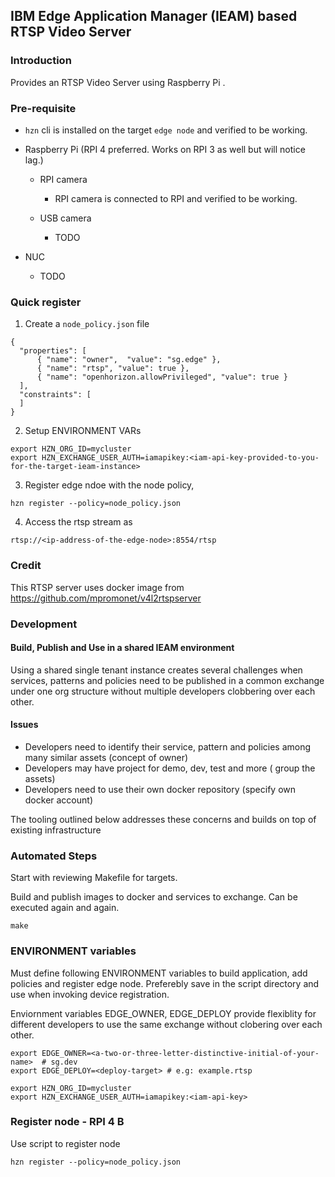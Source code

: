 ## IBM Edge Application Manager (IEAM) based RTSP Video Server 

### Introduction
Provides an RTSP Video Server using Raspberry Pi .

### Pre-requisite 

- `hzn` cli is installed on the target `edge node` and verified to be working.
- Raspberry Pi (RPI 4 preferred. Works on RPI 3 as well but will notice lag.)

    - RPI camera 
         - RPI camera is connected to RPI and verified to be working.

    - USB camera    
        - TODO
        
- NUC 
    - TODO
    
### Quick register

1. Create a `node_policy.json` file
```
{
  "properties": [
      { "name": "owner",  "value": "sg.edge" },
      { "name": "rtsp", "value": true },
      { "name": "openhorizon.allowPrivileged", "value": true }
  ],
  "constraints": [
  ]
}
```
2. Setup ENVIRONMENT VARs 
```
export HZN_ORG_ID=mycluster
export HZN_EXCHANGE_USER_AUTH=iamapikey:<iam-api-key-provided-to-you-for-the-target-ieam-instance>
```
3. Register edge ndoe with the node policy,
```
hzn register --policy=node_policy.json 
```
4. Access the rtsp stream as
```
rtsp://<ip-address-of-the-edge-node>:8554/rtsp
```    
### Credit

This RTSP server uses docker image from https://github.com/mpromonet/v4l2rtspserver

### Development
#### Build, Publish and Use in a shared IEAM environment

Using a shared single tenant instance creates several challenges when services, patterns and policies need to be published in a common exchange under one org structure without multiple developers clobbering over each other.

#### Issues

- Developers need to identify their service, pattern and policies among many similar assets (concept of owner)
- Developers may have project for demo, dev, test and more ( group the assets)
- Developers need to use their own docker repository (specify own docker account)

The tooling outlined below addresses these concerns and builds on top of existing infrastructure

### Automated Steps

Start with reviewing Makefile for targets.

Build and publish images to docker and services to exchange. Can be executed again and again.

    make

### ENVIRONMENT variables

Must define following ENVIRONMENT variables to build application, add policies and register edge node. Preferebly save in the script directory and use when invoking device registration. 

Enviornment variables EDGE_OWNER, EDGE_DEPLOY provide flexiblity for different developers to use the same exchange without clobering over each other.

    export EDGE_OWNER=<a-two-or-three-letter-distinctive-initial-of-your-name>  # sg.dev  
    export EDGE_DEPLOY=<deploy-target> # e.g: example.rtsp

    export HZN_ORG_ID=mycluster
    export HZN_EXCHANGE_USER_AUTH=iamapikey:<iam-api-key>

### Register node - RPI 4 B
Use script to register node

    hzn register --policy=node_policy.json

